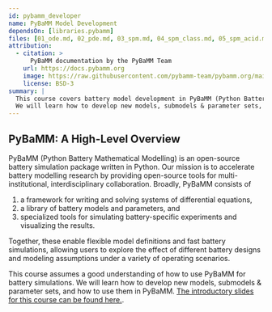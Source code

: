 ```yaml
---
id: pybamm_developer
name: PyBaMM Model Development
dependsOn: [libraries.pybamm]
files: [01_ode.md, 02_pde.md, 03_spm.md, 04_spm_class.md, 05_spm_acid.md, 06_submodels.md]
attribution:
  - citation: >
      PyBaMM documentation by the PyBaMM Team
    url: https://docs.pybamm.org
    image: https://raw.githubusercontent.com/pybamm-team/pybamm.org/main/static/images/pybamm_logo.svg
    license: BSD-3
summary: |
  This course covers battery model development in PyBaMM (Python Battery Mathematical Modelling).
  We will learn how to develop new models, submodels & parameter sets, and how to use them in PyBaMM.
---
```


## PyBaMM: A High-Level Overview

PyBaMM (Python Battery Mathematical Modelling) is an open-source battery simulation package written in Python. Our mission is to accelerate battery modelling research by providing open-source tools for multi-institutional, interdisciplinary collaboration. Broadly, PyBaMM consists of

1. a framework for writing and solving systems of differential equations,
2. a library of battery models and parameters, and
3. specialized tools for simulating battery-specific experiments and visualizing the results.

Together, these enable flexible model definitions and fast battery simulations, allowing users to explore the effect of different battery designs and modeling assumptions under a variety of operating scenarios.

This course assumes a good understanding of how to use PyBaMM for battery simulations. We will learn how to develop new models, submodels & parameter sets, and how to use them in PyBaMM. [The introductory slides for this course can be found here.](https://docs.google.com/presentation/d/1ObBeONPWmxDpbh7AwPRz1MOcjwoPMKX-/edit?usp=sharing&ouid=106913304926798358978&rtpof=true&sd=true).

